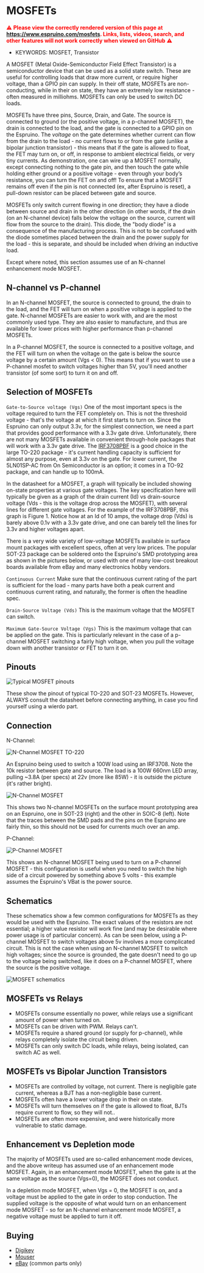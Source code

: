 <!--- Copyright (c) 2013 Spence Konde. See the file LICENSE for copying permission. -->
MOSFETs
=====================

<span style="color:red">:warning: **Please view the correctly rendered version of this page at https://www.espruino.com/mosfets. Links, lists, videos, search, and other features will not work correctly when viewed on GitHub** :warning:</span>

* KEYWORDS: MOSFET, Transistor

A MOSFET (Metal Oxide-Semiconductor Field Effect Transistor) is a semiconductor device that can be used as a solid state switch. These are useful for controlling loads that draw more current, or require higher voltage, than a GPIO pin can supply. In their off state, MOSFETs are non-conducting, while in their on state, they have an extremely low resistance - often measured in milliohms. MOSFETs can only be used to switch DC loads. 

MOSFETs have three pins, Source, Drain, and Gate. The source is connected to ground (or the positive voltage, in a p-channel MOSFET), the drain is connected to the load, and the gate is connected to a GPIO pin on the Espruino. The *voltage* on the gate determines whether current can flow from the drain to the load - no current flows to or from the gate (unlike a bipolar junction transistor) - this means that if the gate is allowed to float, the FET may turn on, or off, in response to ambient electrical fields, or very tiny currents. As demonstration, one can wire up a MOSFET normally, except connecting nothing to the gate pin, and then touch the gate while holding either ground or a positive voltage - even through your body’s resistance, you can turn the FET on and off! To ensure that a MOSFET remains off even if the pin is not connected (ex, after Espruino is reset), a pull-down resistor can be placed between gate and source.

MOSFETs only switch current flowing in one direction; they have a diode between source and drain in the other direction (in other words, if the drain (on an N-channel device) falls below the voltage on the source, current will flow from the source to the drain). This diode, the "body diode" is a consequence of the manufacturing process. This is not to be confused with the diode sometimes placed between the drain and the power supply for the load - this is separate, and should be included when driving an inductive load. 

Except where noted, this section assumes use of an N-channel enhancement mode MOSFET. 

N-channel vs P-channel
----------------------

In an N-channel MOSFET, the source is connected to ground, the drain to the load, and the FET will turn on when a positive voltage is applied to the gate. N-channel MOSFETs are easier to work with, and are the most commonly used type. They are also easier to manufacture, and thus are available for lower prices with higher performance than p-channel MOSFETs.

In a P-channel MOSFET, the source is connected to a positive voltage, and the FET will turn on when the voltage on the gate is below the source voltage by a certain amount (Vgs < 0). This means that if you want to use a P-channel mosfet to switch voltages higher than 5V, you'll need another transistor (of some sort) to turn it on and off.


Selection of MOSFETs
--------------------

`Gate-to-Source voltage (Vgs)` One of the most important specs is the voltage required to turn the FET completely on. This is not the threshold voltage - that's the voltage at which it first starts to turn on. Since the Espruino can only output 3.3v, for the simplest connection, we need a part that provides good performance with a 3.3v gate drive. Unfortunately, there are not many MOSFETs available in convenient through-hole packages that will work with a 3.3v gate drive. The [IRF3708PBF](http://www.irf.com/product-info/datasheets/data/irfr3708pbf.pdf) is a good choice in the large TO-220 package - it's current handling capacity is sufficient for almost any purpose, even at 3.3v on the gate. For lower current, the  5LN01SP-AC from On Semiconductor is an option; it comes in a TO-92 package, and can handle up to 100mA. 

In the datasheet for a MOSFET, a graph will typically be included showing on-state properties at various gate voltages. The key specification here will typically be given as a graph of the drain current (Id) vs drain-source voltage (Vds - this is the voltage drop across the MOSFET), with several lines for different gate voltages. For the example of the IRF3708PBF, this graph is Figure 1. Notice how at an Id of 10 amps, the voltage drop (Vds) is barely above 0.1v with a 3.3v gate drive, and one can barely tell the lines for 3.3v and higher voltages apart. 

There is a very wide variety of low-voltage MOSFETs available in surface mount packages with excellent specs, often at very low prices. The popular SOT-23 package can be soldered onto the Espruino's SMD prototyping area as shown in the pictures below, or used with one of many low-cost breakout boards available from eBay and many electronics hobby vendors.

`Continuous Current` Make sure that the continuous current rating of the part is sufficient for the load - many parts have both a peak current and continuous current rating, and naturally, the former is often the headline spec. 

`Drain-Source Voltage (Vds)` This is the maximum voltage that the MOSFET can switch. 

`Maximum Gate-Source Voltage (Vgs)` This is the maximum voltage that can be applied on the gate. This is particularly relevant in the case of a p-channel MOSFET switching a fairly high voltage, when you pull the voltage down with another transistor or FET to turn it on.


Pinouts
------------------

![Typical MOSFET pinouts](mosfets/pinouts.jpg)

These show the pinout of typical TO-220 and SOT-23 MOSFETs. However, ALWAYS consult the datasheet before connecting anything, in case you find yourself using a wierdo part. 


Connection
------------------

N-Channel:

![N-Channel MOSFET TO-220](mosfets/TO-220MOSFET.jpg)

An Espruino being used to switch a 100W load using an IRF3708. Note the 10k resistor between gate and source. The load is a 100W 660nm LED array, pulling ~3.8A (per specs) at 22v (more like 85W) - it is outside the picture (it's rather bright). 


![N-Channel MOSFET](mosfets/N-Ch.jpg)

This shows two N-channel MOSFETs on the surface mount prototyping area on an Espruino, one in SOT-23 (right) and the other in SOIC-8 (left). Note that the traces between the SMD pads and the pins on the Espruino are fairly thin, so this should not be used for currents much over an amp.

P-Channel: 

![P-Channel MOSFET](mosfets/P-Ch.jpg)

This shows an N-channel MOSFET being used to turn on a P-channel MOSFET - this configuration is useful when you need to switch the high side of a circuit powered by something above 5 volts - this example assumes the Espruino's VBat is the power source.

Schematics
------------------
These schematics show a few common configurations for MOSFETs as they would be used with the Espruino. The exact values of the resistors are not essential; a higher value resistor will work fine (and may be desirable where power usage is of particular concern). As can be seen below, using a P-channel MOSFET to switch voltages above 5v involves a more complicated circuit. This is not the case when using an N-channel MOSFET to switch high voltages; since the source is grounded, the gate doesn't need to go up to the voltage being switched, like it does on a P-channel MOSFET, where the source is the positive voltage. 

![MOSFET schematics](mosfets/mosfetschematic.jpg)

MOSFETs vs Relays
----------------

* MOSFETs consume essentially no power, while relays use a significant amount of power when turned on. 
* MOSFETs can be driven with PWM. Relays can't. 
* MOSFETs require a shared ground (or supply for p-channel), while relays completely isolate the circuit being driven.
* MOSFETs can only switch DC loads, while relays, being isolated, can switch AC as well. 

MOSFETs vs Bipolar Junction Transistors
------------------

* MOSFETs are controlled by voltage, not current. There is negligible gate current, whereas a BJT has a non-negligible base current. 
* MOSFETs often have a lower voltage drop in their on state.
* MOSFETs will turn themselves on if the gate is allowed to float, BJTs require current to flow, so they will not..
* MOSFETs are often more expensive, and were historically more vulnerable to static damage.


Enhancement vs Depletion mode
----------------------
The majority of MOSFETs used are so-called enhancement mode devices, and the above writeup has assumed use of an enhancement mode MOSFET. Again, in an enhancement mode MOSFET, when the gate is at the same voltage as the source (Vgs=0), the MOSFET does not conduct. 

In a depletion mode MOSFET, when Vgs = 0, the MOSFET is on, and a voltage must be applied to the gate in order to stop conduction. The supplied voltage is the opposite of what would turn on an enhancement mode MOSFET - so for an N-channel enhancement mode MOSFET, a negative voltage must be applied to turn it off.


Buying
---------------------

* [Digikey](http://www.digikey.com/product-search/en/discrete-semiconductor-products/fets-single/1376381?stock=1) 
* [Mouser](http://mouser.com)
* [eBay](http://ebay.com) (common parts only)
